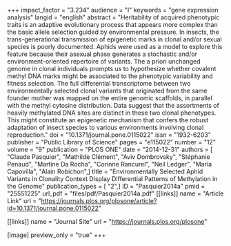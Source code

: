 +++
impact_factor = "3.234"
audience = "I"
keywords = "gene expression analysis"
langid = "english"
abstract = "Heritability of acquired phenotypic traits is an adaptive evolutionary process that appears more complex than the basic allele selection guided by environmental pressure. In insects, the trans-generational transmission of epigenetic marks in clonal and/or sexual species is poorly documented. Aphids were used as a model to explore this feature because their asexual phase generates a stochastic and/or environment-oriented repertoire of variants. The a priori unchanged genome in clonal individuals prompts us to hypothesize whether covalent methyl DNA marks might be associated to the phenotypic variability and fitness selection. The full differential transcriptome between two environmentally selected clonal variants that originated from the same founder mother was mapped on the entire genomic scaffolds, in parallel with the methyl cytosine distribution. Data suggest that the assortments of heavily methylated DNA sites are distinct in these two clonal phenotypes. This might constitute an epigenetic mechanism that confers the robust adaptation of insect species to various environments involving clonal reproduction."
doi = "10.1371/journal.pone.0115022"
issn = "1932-6203"
publisher = "Public Library of Science"
pages = "e115022"
number = "12"
volume = "9"
publication = "PLOS ONE"
date = "2014-12-31"
authors = [ "Claude Pasquier", "Mathilde Clément", "Aviv Dombrovsky", "Stéphanie Penaud", "Martine Da Rocha", "Corinne Rancurel", "Neil Ledger", "Maria Capovilla", "Alain Robichon",]
title = "Environmentally Selected Aphid Variants in Clonality Context Display Differential Patterns of Methylation in the Genome"
publication_types = [ "2",]
ID = "Pasquier2014a"
pmid = "25551225"
url_pdf = "files/pdf/Pasquier2014a.pdf"
[[links]]
name = "Article Link"
url = "https://journals.plos.org/plosone/article?id=10.1371/journal.pone.0115022"

[[links]]
name = "Journal Site"
url = "https://journals.plos.org/plosone"

[image]
preview_only = "true"
+++
